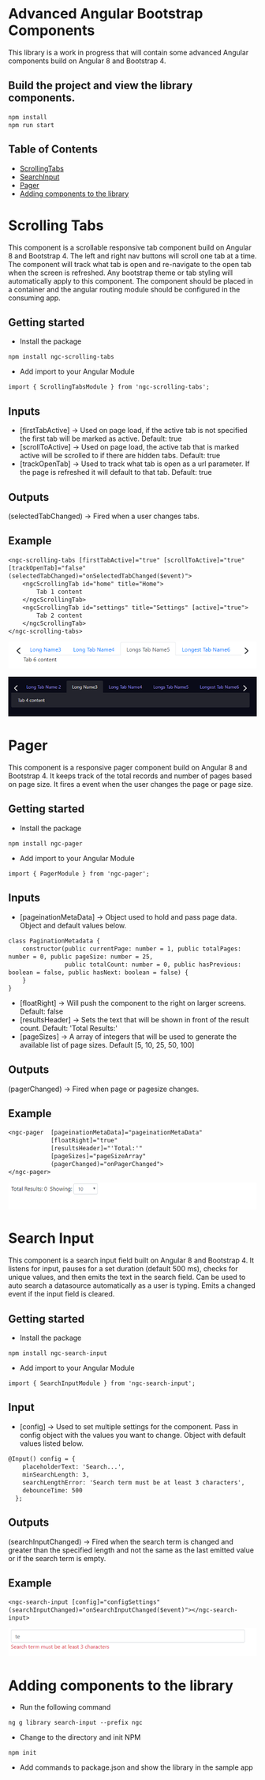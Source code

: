 # Advanced Angular Bootstrap Components

This library is a work in progress that will contain some advanced Angular components build on Angular 8 and Bootstrap 4.

## Build the project and view the library components.
```shell
npm install
npm run start
```

## Table of Contents
- [ScrollingTabs](#scrolling-tabs)
- [SearchInput](#search-input)
- [Pager](#pager)
- [Adding components to the library](#adding-components-to-the-library)

# Scrolling Tabs
This component is a scrollable responsive tab component build on Angular 8 and Bootstrap 4. 
 The left and right nav buttons will scroll one tab at a time. The component will track what tab is open
 and re-navigate to the open tab when the screen is refreshed. Any bootstrap theme or tab styling will 
 automatically apply to this component. The component should be placed in a container and the angular 
 routing module should be configured in the consuming app.

## Getting started
- Install the package 
```shell
npm install ngc-scrolling-tabs
```
- Add import to your Angular Module 
```shell
import { ScrollingTabsModule } from 'ngc-scrolling-tabs';
```

## Inputs
- [firstTabActive] -> Used on page load, if the active tab is not specified the first tab will be marked as active. Default: true
- [scrollToActive] -> Used on page load, the active tab that is marked active will be scrolled to if there are hidden tabs. Default: true
- [trackOpenTab] -> Used to track what tab is open as a url parameter. If the page is refreshed it will default to that tab. Default: true

## Outputs
(selectedTabChanged) -> Fired when a user changes tabs.

## Example
```shell
<ngc-scrolling-tabs [firstTabActive]="true" [scrollToActive]="true" [trackOpenTab]="false" (selectedTabChanged)="onSelectedTabChanged($event)">
    <ngcScrollingTab id="home" title="Home">
        Tab 1 content
    </ngcScrollingTab>
    <ngcScrollingTab id="settings" title="Settings" [active]="true">
        Tab 2 content
    </ngcScrollingTab>
</ngc-scrolling-tabs>
```

![Scrolling Tabs - Light Theme](https://raw.githubusercontent.com/jeff-nelson-78954/advanced-angular-bootstrap-components/master/assets/scrollingtabs_light.png)

![Scrolling Tabs - Dark Theme](https://raw.githubusercontent.com/jeff-nelson-78954/advanced-angular-bootstrap-components/master/assets/scrollingtabs_dark.png)

# Pager
This component is a responsive pager component build on Angular 8 and Bootstrap 4. 
 It keeps track of the total records and number of pages based on page size. It fires a event 
 when the user changes the page or page size.

## Getting started
- Install the package 
```shell
npm install ngc-pager
```
- Add import to your Angular Module 
```shell
import { PagerModule } from 'ngc-pager';
```

## Inputs
- [pageinationMetaData] -> Object used to hold and pass page data. Object and default values below.
```shell
class PaginationMetadata {
    constructor(public currentPage: number = 1, public totalPages: number = 0, public pageSize: number = 25,
                public totalCount: number = 0, public hasPrevious: boolean = false, public hasNext: boolean = false) {
    }
}
```
- [floatRight] -> Will push the component to the right on larger screens. Default: false
- [resultsHeader] -> Sets the text that will be shown in front of the result count. Default: 'Total Results:'
- [pageSizes] -> A array of integers that will be used to generate the available list of page sizes. Default [5, 10, 25, 50, 100]


## Outputs
(pagerChanged) -> Fired when page or pagesize changes.

## Example
```shell
<ngc-pager  [pageinationMetaData]="pageinationMetaData"
            [floatRight]="true"
            [resultsHeader]="'Total:'"
            [pageSizes]="pageSizeArray"
            (pagerChanged)="onPagerChanged">
</ngc-pager>
```

![Pager](https://raw.githubusercontent.com/jeff-nelson-78954/advanced-angular-bootstrap-components/master/assets/pager.png)

# Search Input
This component is a search input field built on Angular 8 and Bootstrap 4. 
 It listens for input, pauses for a set duration (default 500 ms), checks for unique values, and then emits the text in the search field.
 Can be used to auto search a datasource automatically as a user is typing. Emits a changed event if the input field is cleared.

## Getting started
- Install the package 
```shell
npm install ngc-search-input
```
- Add import to your Angular Module 
```shell
import { SearchInputModule } from 'ngc-search-input';
```

## Input
- [config] -> Used to set multiple settings for the component. Pass in config object with the values you want to change. Object with default values listed below.
```shell
@Input() config = {
    placeholderText: 'Search...',
    minSearchLength: 3,
    searchLengthError: 'Search term must be at least 3 characters',
    debounceTime: 500
  };
```

## Outputs
(searchInputChanged) -> Fired when the search term is changed and greater than the specified length and not the same as the last emitted value or if the search term is empty.

## Example
```shell
<ngc-search-input [config]="configSettings" (searchInputChanged)="onSearchInputChanged($event)"></ngc-search-input>
```

![Search Input](https://raw.githubusercontent.com/jeff-nelson-78954/advanced-angular-bootstrap-components/master/assets/searchinput.png)

# Adding components to the library
- Run the following command
```shell
ng g library search-input --prefix ngc
```
- Change to the directory and init NPM
```shell
npm init
```
- Add commands to package.json and show the library in the sample app